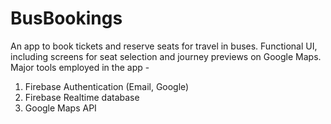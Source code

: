 # BusBookings

An app to book tickets and reserve seats for travel in buses.
Functional UI, including screens for seat selection and journey previews on Google Maps.
Major tools employed in the app -
1. Firebase Authentication (Email, Google)
2. Firebase Realtime database
4. Google Maps API
